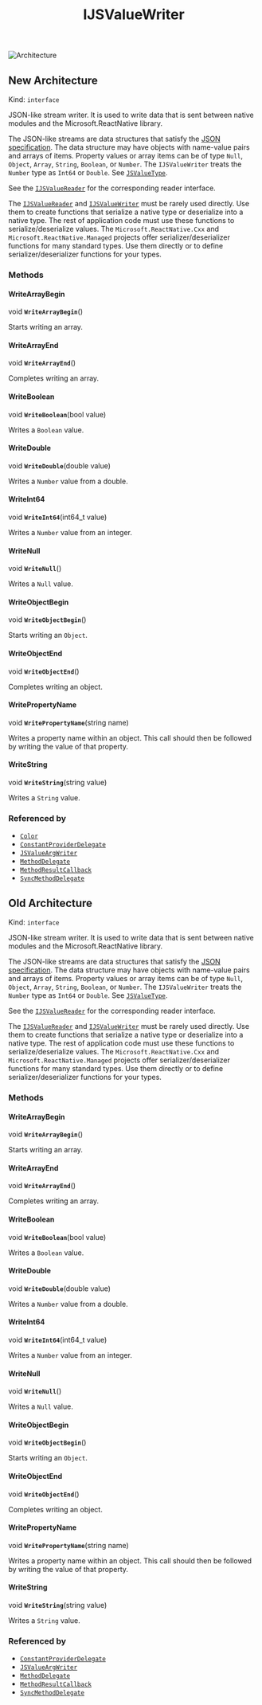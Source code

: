 ﻿---
id: IJSValueWriter
title: IJSValueWriter
---

![Architecture](https://img.shields.io/badge/architecture-new_&_old-green)

## New Architecture

Kind: `interface`

JSON-like stream writer.
It is used to write data that is sent between native modules and the Microsoft.ReactNative library.

The JSON-like streams are data structures that satisfy the [JSON specification](https://tools.ietf.org/html/rfc8259). The data structure may have objects with name-value pairs and arrays of items. Property values or array items can be of type `Null`, `Object`, `Array`, `String`, `Boolean`, or `Number`. The `IJSValueWriter` treats the `Number` type as `Int64` or `Double`. See [`JSValueType`](JSValueType).

See the [`IJSValueReader`](IJSValueReader) for the corresponding reader interface.

The [`IJSValueReader`](IJSValueReader) and [`IJSValueWriter`](IJSValueWriter) must be rarely used directly. Use them to create functions that serialize a native type or deserialize into a native type. The rest of application code must use these functions to serialize/deserialize values. The `Microsoft.ReactNative.Cxx` and `Microsoft.ReactNative.Managed` projects offer serializer/deserializer functions for many standard types. Use them directly or to define serializer/deserializer functions for your types.

### Methods
#### WriteArrayBegin
void **`WriteArrayBegin`**()

Starts writing an array.

#### WriteArrayEnd
void **`WriteArrayEnd`**()

Completes writing an array.

#### WriteBoolean
void **`WriteBoolean`**(bool value)

Writes a `Boolean` value.

#### WriteDouble
void **`WriteDouble`**(double value)

Writes a `Number` value from a double.

#### WriteInt64
void **`WriteInt64`**(int64_t value)

Writes a `Number` value from an integer.

#### WriteNull
void **`WriteNull`**()

Writes a `Null` value.

#### WriteObjectBegin
void **`WriteObjectBegin`**()

Starts writing an `Object`.

#### WriteObjectEnd
void **`WriteObjectEnd`**()

Completes writing an object.

#### WritePropertyName
void **`WritePropertyName`**(string name)

Writes a property name within an object. This call should then be followed by writing the value of that property.

#### WriteString
void **`WriteString`**(string value)

Writes a `String` value.

### Referenced by
- [`Color`](Color)
- [`ConstantProviderDelegate`](ConstantProviderDelegate)
- [`JSValueArgWriter`](JSValueArgWriter)
- [`MethodDelegate`](MethodDelegate)
- [`MethodResultCallback`](MethodResultCallback)
- [`SyncMethodDelegate`](SyncMethodDelegate)

## Old Architecture

Kind: `interface`

JSON-like stream writer.
It is used to write data that is sent between native modules and the Microsoft.ReactNative library.

The JSON-like streams are data structures that satisfy the [JSON specification](https://tools.ietf.org/html/rfc8259). The data structure may have objects with name-value pairs and arrays of items. Property values or array items can be of type `Null`, `Object`, `Array`, `String`, `Boolean`, or `Number`. The `IJSValueWriter` treats the `Number` type as `Int64` or `Double`. See [`JSValueType`](JSValueType).

See the [`IJSValueReader`](IJSValueReader) for the corresponding reader interface.

The [`IJSValueReader`](IJSValueReader) and [`IJSValueWriter`](IJSValueWriter) must be rarely used directly. Use them to create functions that serialize a native type or deserialize into a native type. The rest of application code must use these functions to serialize/deserialize values. The `Microsoft.ReactNative.Cxx` and `Microsoft.ReactNative.Managed` projects offer serializer/deserializer functions for many standard types. Use them directly or to define serializer/deserializer functions for your types.

### Methods
#### WriteArrayBegin
void **`WriteArrayBegin`**()

Starts writing an array.

#### WriteArrayEnd
void **`WriteArrayEnd`**()

Completes writing an array.

#### WriteBoolean
void **`WriteBoolean`**(bool value)

Writes a `Boolean` value.

#### WriteDouble
void **`WriteDouble`**(double value)

Writes a `Number` value from a double.

#### WriteInt64
void **`WriteInt64`**(int64_t value)

Writes a `Number` value from an integer.

#### WriteNull
void **`WriteNull`**()

Writes a `Null` value.

#### WriteObjectBegin
void **`WriteObjectBegin`**()

Starts writing an `Object`.

#### WriteObjectEnd
void **`WriteObjectEnd`**()

Completes writing an object.

#### WritePropertyName
void **`WritePropertyName`**(string name)

Writes a property name within an object. This call should then be followed by writing the value of that property.

#### WriteString
void **`WriteString`**(string value)

Writes a `String` value.

### Referenced by
- [`ConstantProviderDelegate`](ConstantProviderDelegate)
- [`JSValueArgWriter`](JSValueArgWriter)
- [`MethodDelegate`](MethodDelegate)
- [`MethodResultCallback`](MethodResultCallback)
- [`SyncMethodDelegate`](SyncMethodDelegate)

